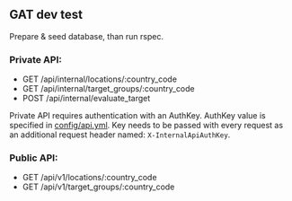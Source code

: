 ## GAT dev test

Prepare & seed database, than run rspec.

### Private API:

* GET /api/internal/locations/:country_code
* GET /api/internal/target_groups/:country_code
* POST /api/internal/evaluate_target

Private API requires authentication with an AuthKey.
AuthKey value is specified in [config/api.yml](https://github.com/siemakuba/gat/blob/master/config/api.yml). Key needs to be passed with every request as an additional request header named: `X-InternalApiAuthKey`.

### Public API:

* GET /api/v1/locations/:country_code
* GET /api/v1/target_groups/:country_code
